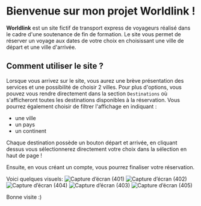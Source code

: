 # Bienvenue sur mon projet Worldlink !

**Worldlink** est un site fictif de transport express de voyageurs réalisé dans le cadre d'une soutenance de fin de formation.
Le site vous permet de réserver un voyage aux dates de votre choix en choisissant une ville de départ et une ville d'arrivée.

## Comment utiliser le site ?

Lorsque vous arrivez sur le site, vous aurez une brève présentation des services et une possibilité de choisir 2 villes.
Pour plus d'options, vous pouvez vous rendre directement dans la section ``Destinations`` où s'afficheront toutes les destinations disponibles à la réservation.
Vous pourrez également choisir de filtrer l'affichage en indiquant :
- une ville
- un pays
- un continent

Chaque destination possède un bouton départ et arrivée, en cliquant dessus vous sélectionnerez directement votre choix dans la sélection en haut de page !

Ensuite, en vous créant un compte, vous pourrez finaliser votre réservation.

Voici quelques visuels:
![Capture d’écran (401)](https://github.com/Guillaume-SE/Worldlink.io/assets/100344718/628c0927-ce83-42a8-91c0-72d4d871f7a0)
![Capture d’écran (402)](https://github.com/Guillaume-SE/Worldlink.io/assets/100344718/9841486c-5b4d-48c4-bce1-a12e3e6b33e7)
![Capture d’écran (404)](https://github.com/Guillaume-SE/Worldlink.io/assets/100344718/ba6089f1-b365-4844-af6a-c6ce10f7555a)
![Capture d’écran (403)](https://github.com/Guillaume-SE/Worldlink.io/assets/100344718/d51db6b0-0efd-4488-87de-50ebdf6c8a45)
![Capture d’écran (405)](https://github.com/Guillaume-SE/Worldlink.io/assets/100344718/421531ec-0d2b-40e4-947d-76ac1ad0bd03)


Bonne visite :)
